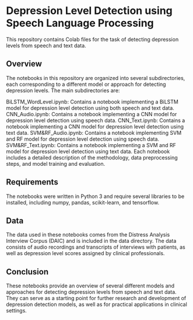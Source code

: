 # Depression Level Detection using Speech Language Processing
This repository contains Colab files for the task of detecting depression levels from speech and text data.

## Overview
The notebooks in this repository are organized into several subdirectories, each corresponding to a different model or approach for detecting depression levels. The main subdirectories are:

BiLSTM_WordLevel.ipynb: Contains a notebook implementing a BiLSTM model for depression level detection using both speech and text data.
CNN_Audio.ipynb: Contains a notebook implementing a CNN model for depression level detection using speech data.
CNN_Text.ipynb: Contains a notebook implementing a CNN model for depression level detection using text data.
SVM&RF_Audio.ipynb: Contains a notebook implementing SVM and RF model for depression level detection using speech data.
SVM&RF_Text.ipynb: Contains a notebook implementing a SVM and RF model for depression level detection using text data.
Each notebook includes a detailed description of the methodology, data preprocessing steps, and model training and evaluation.

## Requirements
The notebooks were written in Python 3 and require several libraries to be installed, including numpy, pandas, scikit-learn, and tensorflow.

## Data
The data used in these notebooks comes from the Distress Analysis Interview Corpus (DAIC) and is included in the data directory. The data consists of audio recordings and transcripts of interviews with patients, as well as depression level scores assigned by clinical professionals.

## Conclusion
These notebooks provide an overview of several different models and approaches for detecting depression levels from speech and text data. They can serve as a starting point for further research and development of depression detection models, as well as for practical applications in clinical settings.
